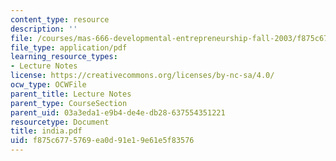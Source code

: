 ```yaml
---
content_type: resource
description: ''
file: /courses/mas-666-developmental-entrepreneurship-fall-2003/f875c6775769ea0d91e19e61e5f83576_india.pdf
file_type: application/pdf
learning_resource_types:
- Lecture Notes
license: https://creativecommons.org/licenses/by-nc-sa/4.0/
ocw_type: OCWFile
parent_title: Lecture Notes
parent_type: CourseSection
parent_uid: 03a3eda1-e9b4-de4e-db28-637554351221
resourcetype: Document
title: india.pdf
uid: f875c677-5769-ea0d-91e1-9e61e5f83576
---
```

